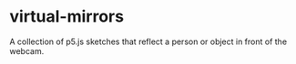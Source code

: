 # virtual-mirrors
A collection of p5.js sketches that reflect a person or object in front of the webcam.
